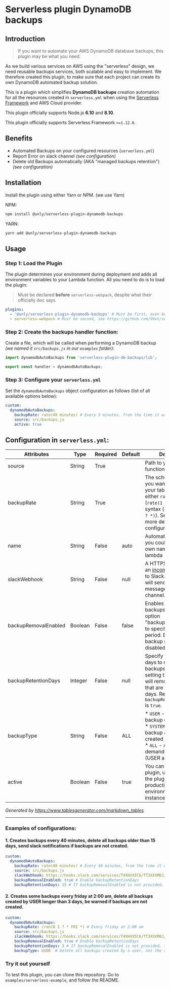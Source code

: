 # Serverless plugin DynamoDB backups

## Introduction

> If you want to automate your AWS DynamoDB database backups, this plugin may be what you need.

As we build various services on AWS using the "serverless" design, we need reusable backups services, both scalable and easy to implement.
We therefore created this plugin, to make sure that each project can create its own DynamoDB automated backup solution.

This is a plugin which simplifies **DynamoDB backups** creation automation for all the resources created in
`serverless.yml` when using the [Serverless Framework](https://serverless.com) and AWS Cloud provider.


This plugin officially supports Node.js **6.10** and **8.10**.

This plugin officially supports Serverless Framework `>=1.12.0`.

## Benefits

* Automated Backups on your configured resources (`serverless.yml`)
* Report Error on slack channel _(see configuration)_
* Delete old Backups automatically (AKA "managed backups retention") _(see configuration)_

## Installation

Install the plugin using either Yarn or NPM. (we use Yarn)

NPM:
```bash
npm install @unly/serverless-plugin-dynamodb-backups
```

YARN:
```bash
yarn add @unly/serverless-plugin-dynamodb-backups
```

## Usage

### Step 1: Load the Plugin

The plugin determines your environment during deployment and adds all environment variables to your Lambda function. 
All you need to do is to load the plugin:

> Must be declared **before** `serverless-webpack`, despite what their officially doc says

```yaml
plugins:
  - '@unly/serverless-plugin-dynamodb-backups' # Must be first, even before "serverless-webpack", see https://github.com/UnlyEd/serverless-plugin-dynamodb-backups
  - serverless-webpack # Must be second, see https://github.com/99xt/serverless-dynamodb-local#using-with-serverless-offline-and-serverless-webpack-plugin
```

### Step 2: Create the backups handler function:

Create a file, which will be called when performing a DynamoDB backup _(we named it `src/backups.js` in our `examples` folder)_:

```javascript
import dynamodbAutoBackups from 'serverless-plugin-db-backups/lib';

export const handler = dynamodbAutoBackups;
```

### Step 3: Configure your `serverless.yml`

Set the `dynamodbAutoBackups` object configuration as follows (list of all available options below):

```yaml
custom:
  dynamodbAutoBackups:
    backupRate: rate(40 minutes) # Every 5 minutes, from the time it was deployed
    source: src/backups.js
    active: true
```

## Configuration in `serverless.yml`:

| Attributes           | Type    | Required | Default | Description                                                                                                                                                                                                                                                         |
|----------------------|---------|----------|---------|---------------------------------------------------------------------------------------------------------------------------------------------------------------------------------------------------------------------------------------------------------------------|
| source               | String  | True     |         | Path to your handler function                                                                                                                                                                                                                                       |
| backupRate           | String  | True     |         | The schedule on which you want to backup your table. You can use either `rate` syntax (`rate(1 hour)`) or `cron` syntax (`cron(0 12 * * ? *)`). See [here](https://serverless.com/framework/docs/providers/aws/events/schedule/) for more details on configuration. |
| name                 | String  | False    | auto    | Automatically set, but you could provide your own name for this lambda                                                                                                                                                                                              |
| slackWebhook         | String  | False    | null    | A HTTPS endpoint for an [incoming webhook](https://api.slack.com/incoming-webhooks) to Slack. If provided, it will send error messages to a Slack channel.                                                                                                          |
| backupRemovalEnabled | Boolean | False    | false   | Enables cleanup of old backups. See the below option "backupRetentionDays" to specify the retention period. By default, backup removal is disabled.                                                                                                                 |
| backupRetentionDays  | Integer | False    | null    | Specify the number of days to retain old backups. For example, setting the value to 2 will remove all backups that are older than 2 days. Required if `backupRemovalEnabled` is `true`.                                                                             |
| backupType           | String  | False    | ALL     | * `USER` - On-demand backup created by you. * `SYSTEM` - On-demand backup automatically created by DynamoDB. * `ALL` - All types of on-demand backups (USER and SYSTEM).                                                                                            |
| active               | Boolean | False    | true    | You can disable this plugin, useful to disable the plugin on a non-production environment, for instance                                                                                                                                                             |

_Generated by https://www.tablesgenerator.com/markdown_tables_

---

### Examples of configurations:

#### 1. Creates backups every 40 minutes, delete all backups older than 15 days, send slack notifications if backups are not created.

```yaml
custom:
  dynamodbAutoBackups:
    backupRate: rate(40 minutes) # Every 40 minutes, from the time it was deployed
    source: src/backups.js
    slackWebhook: https://hooks.slack.com/services/T4XHXX5C6/TT3XXXM0J/XXXXXSbhCXXXX77mFBr0ySAm
    backupRemovalEnabled: true # Enable backupRetentionDays
    backupRetentionDays: 15 # If backupRemovalEnabled is not provided, then backupRetentionDays is not used
```

#### 2. Creates some backups every friday at 2:00 am, delete all backups created by USER longer than 3 days, be warned if backups are not created.
```yaml
custom:
  dynamodbAutoBackups:
    backupRate: cron(0 2 ? * FRI *) # Every friday at 2:00 am
    source: src/backups.js
    slackWebhook: https://hooks.slack.com/services/T4XHXX5C6/TT3XXXM0J/XXXXXSbhCXXXX77mFBr0ySAm
    backupRemovalEnabled: true # Enable backupRetentionDays
    backupRetentionDays: 3 # If backupRemovalEnabled is not provided, then backupRetentionDays is not used
    backupType: USER  # Delete all backups created by a user, not the system backups
```

### Try it out yourself

To test this plugin, you can clone this repository.
Go to `examples/serverless-example`, and follow the README.


